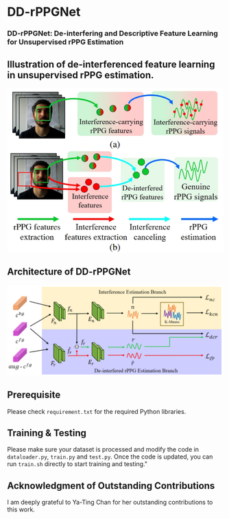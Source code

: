 # DD-rPPGNet

### DD-rPPGNet: De-interfering and Descriptive Feature Learning for Unsupervised rPPG Estimation

## Illustration of de-interferenced feature learning in unsupervised rPPG estimation. 

<!-- ![plot](figures/idea.png) -->
<img src="figures/idea.png" width="1000"/>

## Architecture of DD-rPPGNet
<!-- ![plot](figures/framework.png) -->
<img src="figures/framework.png" width="1000"/>

## Prerequisite
Please check `requirement.txt` for the required Python libraries.

## Training & Testing
Please make sure your dataset is processed and modify the code in `dataloader.py`, `train.py` and `test.py`.
Once the code is updated, you can run `train.sh` directly to start training and testing."

## Acknowledgment of Outstanding Contributions
I am deeply grateful to Ya-Ting Chan for her outstanding contributions to this work.

<!-- 
## Citation
If you use the DD-rPPGNet, please cite the paper, thank you:

```
@article{xxx,
  title={DD-rPPGNet: De-interfering and Descriptive Feature Learning for Unsupervised rPPG Estimation},
  author={xxx},
  year={202x}
}
```
-->
